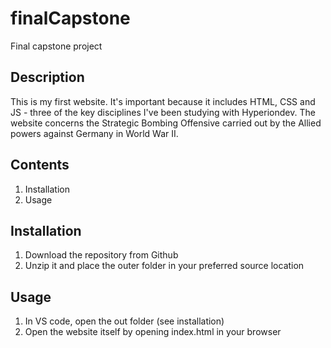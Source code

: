 # finalCapstone
Final capstone project
## Description
This is my first website. It's important because it includes HTML, CSS and JS - three of the key disciplines I've been studying with Hyperiondev. The website concerns the Strategic Bombing Offensive carried out by the Allied powers against Germany in World War II.
## Contents
1. Installation
1. Usage
## Installation
1. Download the repository from Github
1. Unzip it and place the outer folder in your preferred source location
## Usage
1. In VS code, open the out folder (see installation)
2. Open the website itself by opening index.html in your browser

